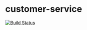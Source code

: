 # customer-service

[![Build Status](https://travis-ci.com/vyomrastogi/customer-service.svg?branch=master)](https://travis-ci.com/vyomrastogi/customer-service)
